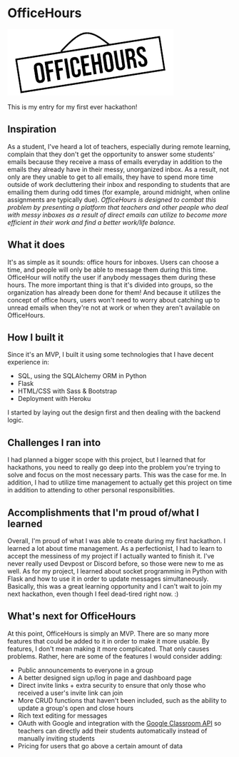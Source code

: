 # OfficeHours

![Logo](/static/images/logo.png)

This is my entry for my first ever hackathon!

## Inspiration

As a student, I've heard a lot of teachers, especially during remote learning, complain that they don't get the opportunity to answer some students' emails because they receive a mass of emails everyday in addition to the emails they already have in their messy, unorganized inbox. As a result, not only are they unable to get to all emails, they have to spend more time outside of work decluttering their inbox and responding to students that are emailing them during odd times (for example, around midnight, when online assignments are typically due). *OfficeHours is designed to combat this problem by presenting a platform that teachers and other people who deal with messy inboxes as a result of direct emails can utilize to become more efficient in their work and find a better work/life balance.*

## What it does

It's as simple as it sounds: office hours for inboxes. Users can choose a time, and people will only be able to message them during this time. OfficeHour will notify the user if anybody messages them during these hours. The more important thing is that it's divided into groups, so the organization has already been done for them! And because it utilizes the concept of office hours, users won't need to worry about catching up to unread emails when they're not at work or when they aren't available on OfficeHours.

## How I built it

Since it's an MVP, I built it using some technologies that I have decent experience in:

* SQL, using the SQLAlchemy ORM in Python
* Flask
* HTML/CSS with Sass & Bootstrap
* Deployment with Heroku

I started by laying out the design first and then dealing with the backend logic.

## Challenges I ran into

I had planned a bigger scope with this project, but I learned that for hackathons, you need to really go deep into the problem you're trying to solve and focus on the most necessary parts. This was the case for me. In addition, I had to utilize time management to actually get this project on time in addition to attending to other personal responsibilities.

## Accomplishments that I'm proud of/what I learned

Overall, I'm proud of what I was able to create during my first hackathon. I learned a lot about time management. As a perfectionist, I had to learn to accept the messiness of my project if I actually wanted to finish it. I've never really used Devpost or Discord before, so those were new to me as well. As for my project, I learned about socket programming in Python with Flask and how to use it in order to update messages simultaneously. Basically, this was a great learning opportunity and I can't wait to join my next hackathon, even though I feel dead-tired right now. :)

## What's next for OfficeHours

At this point, OfficeHours is simply an MVP. There are so many more features that could be added to it in order to make it more usable. By features, I don't mean making it more complicated. That only causes problems. Rather, here are some of the features I would consider adding:

* Public announcements to everyone in a group
* A better designed sign up/log in page and dashboard page
* Direct invite links + extra security to ensure that only those who received a user's invite link can join
* More CRUD functions that haven't been included, such as the ability to update a group's open and close hours
* Rich text editing for messages
* OAuth with Google and integration with the [Google Classroom API](https://classroom.google.com/) so teachers can directly add their students automatically instead of manually inviting students
* Pricing for users that go above a certain amount of data
